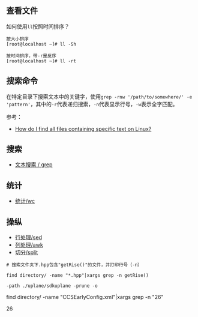 
## 查看文件

如何使用`ll`按照时间排序？

```
按大小排序
[root@localhost ~]# ll -Sh

按时间排序，带-r是反序
[root@localhost ~]# ll -rt
```


## 搜索命令

在特定目录下搜索文本中的关键字，使用`grep -rnw '/path/to/somewhere/' -e 'pattern'`，其中的`-r`代表递归搜索，`-n`代表显示行号，`-w`表示全字匹配。


参考：

- [How do I find all files containing specific text on Linux?](https://stackoverflow.com/questions/16956810/how-do-i-find-all-files-containing-specific-text-on-linux)


## 搜索

- [文本搜索 / grep](./grep.md)

## 统计

- [统计/wc](./wc.md)

## 操纵

- [行处理/sed](./sed.md)
- [列处理/awk](./awk.md)
- [切分/split](./split.md)

```
# 搜索文件夹下.hpp包含"getRise()"的文件，并打印行号（-n）

find directory/ -name "*.hpp"|xargs grep -n getRise()

-path ./uplane/sdkuplane -prune -o

```

find directory/ -name "CCSEarlyConfig.xml"|xargs grep -n "<tag name="ccs.service.aamem.hpdmpool.id" type="u32">26</tag>"

<tag name="ccs.service.aamem.hpdmpool.id" type="u32">26</tag>
